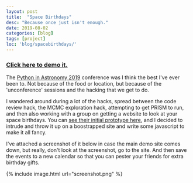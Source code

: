 ```yaml
---
layout: post
title:  "Space Birthdays"
desc: "Because once just isn't enough."
date: 2019-08-02
categories: [blog]
tags: [project]
loc: 'blog/spacebirthdays/'
---
```


###  [Click here to demo it.](https://samreay.github.io/SpaceBirthdays)


The [Python in Astronomy 2019](http://openastronomy.org/pyastro/2019/) conference was I 
think the best I've ever been to. Not because of the food or location, but because
of the 'unconference' sessions and the hacking that we get to do.

I wandered around during a lot of the hacks, spread between the code review hack,
the MCMC exploration hack, attempting to get PRISM to run, and then also 
working with a group on getting a website to look at your space birthdays. You can [see their initial prototype here](http://cakedays.space/),
and I decided to intrude and throw it up on a boostrapped site and write some javascript to make it all fancy.

I've attached a screenshot of it below in case the main demo site comes down, but really, don't 
look at the screenshot, go to the site. And then save the events to a new calendar so that you 
can pester your friends for extra birthday gifts. 


{% include image.html url="screenshot.png"  %}